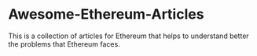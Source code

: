 # Awesome-Ethereum-Articles
This is a collection of articles for Ethereum that helps to understand better the problems that Ethereum faces.
